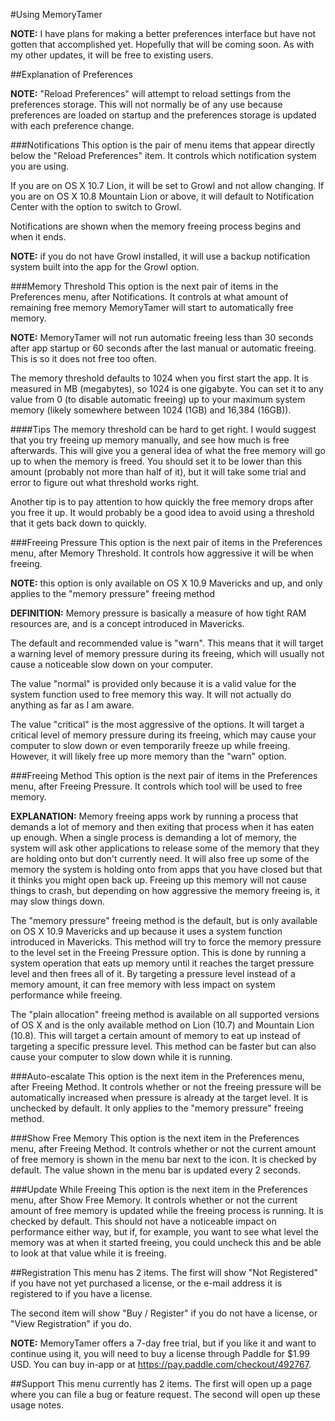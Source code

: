 #Using MemoryTamer

**NOTE:** I have plans for making a better preferences interface but have not gotten that accomplished yet.  Hopefully that will be coming soon.  As with my other updates, it will be free to existing users.

##Explanation of Preferences

**NOTE:** "Reload Preferences" will attempt to reload settings from the preferences storage.  This will not normally be of any use because preferences are loaded on startup and the preferences storage is updated with each preference change.

###Notifications
This option is the pair of menu items that appear directly below the "Reload Preferences" item.  It controls which notification system you are using.

If you are on OS X 10.7 Lion, it will be set to Growl and not allow changing.  If you are on OS X 10.8 Mountain Lion or above, it will default to Notification Center with the option to switch to Growl.

Notifications are shown when the memory freeing process begins and when it ends.

**NOTE:** if you do not have Growl installed, it will use a backup notification system built into the app for the Growl option.

###Memory Threshold
This option is the next pair of items in the Preferences menu, after Notifications.  It controls at what amount of remaining free memory MemoryTamer will start to automatically free memory.

**NOTE:** MemoryTamer will not run automatic freeing less than 30 seconds after app startup or 60 seconds after the last manual or automatic freeing.  This is so it does not free too often.

The memory threshold defaults to 1024 when you first start the app.  It is measured in MB (megabytes), so 1024 is one gigabyte.  You can set it to any value from 0 (to disable automatic freeing) up to your maximum system memory (likely somewhere between 1024 (1GB) and 16,384 (16GB)).

####Tips
The memory threshold can be hard to get right.  I would suggest that you try freeing up memory manually, and see how much is free afterwards.  This will give you a general idea of what the free memory will go up to when the memory is freed.  You should set it to be lower than this amount (probably not more than half of it), but it will take some trial and error to figure out what threshold works right.

Another tip is to pay attention to how quickly the free memory drops after you free it up.  It would probably be a good idea to avoid using a threshold that it gets back down to quickly.

###Freeing Pressure
This option is the next pair of items in the Preferences menu, after Memory Threshold.  It controls how aggressive it will be when freeing.

**NOTE:** this option is only available on OS X 10.9 Mavericks and up, and only applies to the "memory pressure" freeing method

**DEFINITION:** Memory pressure is basically a measure of how tight RAM resources are, and is a concept introduced in Mavericks.

The default and recommended value is "warn".  This means that it will target a warning level of memory pressure during its freeing, which will usually not cause a noticeable slow down on your computer.

The value "normal" is provided only because it is a valid value for the system function used to free memory this way.  It will not actually do anything as far as I am aware.

The value "critical" is the most aggressive of the options.  It will target a critical level of memory pressure during its freeing, which may cause your computer to slow down or even temporarily freeze up while freeing.  However, it will likely free up more memory than the "warn" option.

###Freeing Method
This option is the next pair of items in the Preferences menu, after Freeing Pressure.  It controls which tool will be used to free memory.

**EXPLANATION:** Memory freeing apps work by running a process that demands a lot of memory and then exiting that process when it has eaten up enough.  When a single process is demanding a lot of memory, the system will ask other applications to release some of the memory that they are holding onto but don't currently need.  It will also free up some of the memory the system is holding onto from apps that you have closed but that it thinks you might open back up.  Freeing up this memory will not cause things to crash, but depending on how aggressive the memory freeing is, it may slow things down.

The "memory pressure" freeing method is the default, but is only available on OS X 10.9 Mavericks and up because it uses a system function introduced in Mavericks.  This method will try to force the memory pressure to the level set in the Freeing Pressure option.  This is done by running a system operation that eats up memory until it reaches the target pressure level and then frees all of it.  By targeting a pressure level instead of a memory amount, it can free memory with less impact on system performance while freeing.

The "plain allocation" freeing method is available on all supported versions of OS X and is the only available method on Lion (10.7) and Mountain Lion (10.8).  This will target a certain amount of memory to eat up instead of targeting a specific pressure level.  This method can be faster but can also cause your computer to slow down while it is running.

###Auto-escalate
This option is the next item in the Preferences menu, after Freeing Method.  It controls whether or not the freeing pressure will be automatically increased when pressure is already at the target level. It is unchecked by default. It only applies to the "memory pressure" freeing method.

###Show Free Memory
This option is the next item in the Preferences menu, after Freeing Method.  It controls whether or not the current amount of free memory is shown in the menu bar next to the icon.  It is checked by default.  The value shown in the menu bar is updated every 2 seconds.

###Update While Freeing
This option is the next item in the Preferences menu, after Show Free Memory.  It controls whether or not the current amount of free memory is updated while the freeing process is running.  It is checked by default.  This should not have a noticeable impact on performance either way, but if, for example, you want to see what level the memory was at when it started freeing, you could uncheck this and be able to look at that value while it is freeing.

##Registration
This menu has 2 items.  The first will show "Not Registered" if you have not yet purchased a license, or the e-mail address it is registered to if you have a license.

The second item will show "Buy / Register" if you do not have a license, or "View Registration" if you do.

**NOTE:** MemoryTamer offers a 7-day free trial, but if you like it and want to continue using it, you will need to buy a license through Paddle for $1.99 USD.  You can buy in-app or at <https://pay.paddle.com/checkout/492767>.

##Support
This menu currently has 2 items.  The first will open up a page where you can file a bug or feature request.  The second will open up these usage notes.